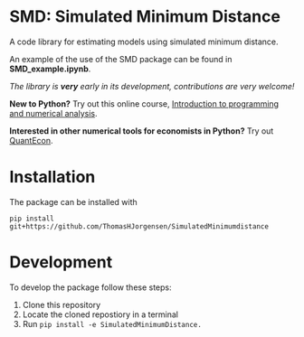 # SMD: Simulated Minimum Distance

A code library for estimating models using simulated minimum distance. 

An example of the use of the SMD package can be found in **SMD_example.ipynb**.

_The library is **very** early in its development, contributions are very welcome!_

**New to Python?** Try out this online course, [Introduction to programming and numerical analysis](https://numeconcopenhagen.netlify.com/).

**Interested in other numerical tools for economists in Python?** Try out [QuantEcon](https://lectures.quantecon.org/).

# Installation

The package can be installed with

```
pip install git+https://github.com/ThomasHJorgensen/SimulatedMinimumdistance
```

# Development

To develop the package follow these steps:

1. Clone this repository
2. Locate the cloned repostiory in a terminal
4. Run `pip install -e SimulatedMinimumDistance.`
